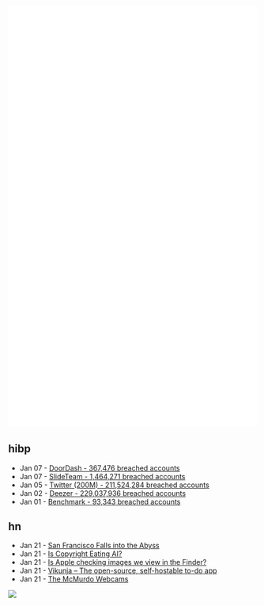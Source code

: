 ![Metrics](https://raw.githubusercontent.com/phixion/phixion/master/metrics.svg)

## hibp

<!--
for https://github.com/phixion/phixion/blob/main/.github/workflows/feeds.yml
-->
<!--START_SECTION:haveibeenpwnd-->
- Jan 07 - [DoorDash - 367,476 breached accounts](https://haveibeenpwned.com/PwnedWebsites#DoorDash)
- Jan 07 - [SlideTeam - 1,464,271 breached accounts](https://haveibeenpwned.com/PwnedWebsites#SlideTeam)
- Jan 05 - [Twitter (200M) - 211,524,284 breached accounts](https://haveibeenpwned.com/PwnedWebsites#Twitter200M)
- Jan 02 - [Deezer - 229,037,936 breached accounts](https://haveibeenpwned.com/PwnedWebsites#Deezer)
- Jan 01 - [Benchmark - 93,343 breached accounts](https://haveibeenpwned.com/PwnedWebsites#Benchmark)
<!--END_SECTION:haveibeenpwnd-->

## hn

<!--
for https://github.com/phixion/phixion/blob/main/.github/workflows/feeds.yml
-->
<!--START_SECTION:hn-->
- Jan 21 - [San Francisco Falls into the Abyss](https://www.hoover.org/research/san-francisco-falls-abyss)
- Jan 21 - [Is Copyright Eating AI?](https://heathermeeker.com/2023/01/19/is-copyright-eating-ai/)
- Jan 21 - [Is Apple checking images we view in the Finder?](https://eclecticlight.co/2023/01/18/is-apple-checking-images-we-view-in-the-finder/)
- Jan 21 - [Vikunja – The open-source, self-hostable to-do app](https://vikunja.io/)
- Jan 21 - [The McMurdo Webcams](https://www.usap.gov/videoclipsandmaps/mcmwebcam.cfm)
<!--END_SECTION:hn-->

<!--
for https://yhype.me
-->
![](https://hit.yhype.me/github/profile?user_id=13013670)
